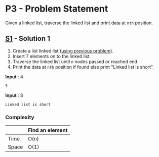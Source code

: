 # P3 - Problem Statement
Given a linked list, traverse the linked list and print data at `nth` position.

## [S1](https://github.com/Lakshitnagar/DS-ALGO/blob/master/ds/linkedlist/p3/S1.java) - Solution 1
1. Create a list linked list ([using previous problem](https://github.com/Lakshitnagar/DS-ALGO/blob/master/ds/linkedlist/LinkedList.java)).
2. Insert 7 elements on to the linked list.
3. Traverse the linked list until `n` nodes passed or reached end.
4. Print the data at `nth` position if found else print "Linked list is short".

<b>Input</b> : 4
```
5
```
<b>Input</b> : 8
```
Linked list is short
```

### Complexity

|               | Find an element     |
| ------------- | ------------------- |
| Time          | O(n)                |
| Space         | O(1)                |